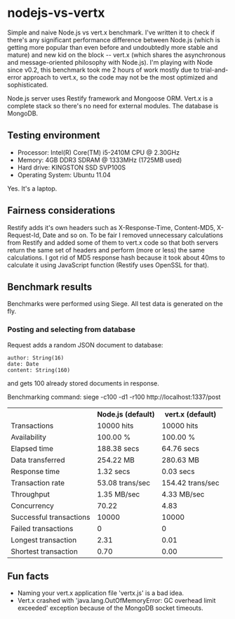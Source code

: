 nodejs-vs-vertx
===============

Simple and naive Node.js vs vert.x benchmark. I've written it to check if there's any significant performance difference between Node.js (which is getting more popular than even before and undoubtedly more stable and mature) and new kid on the block -- vert.x (which shares the asynchronous and message-oriented philosophy with Node.js). I'm playing with Node since v0.2, this benchmark took me 2 hours of work mostly due to trial-and-error approach to vert.x, so the code may not be the most optimized and sophisticated.

Node.js server uses Restify framework and Mongoose ORM. Vert.x is a complete stack so there's no need for external modules. The database is MongoDB.

Testing environment
-------------------

* Processor: Intel(R) Core(TM) i5-2410M CPU @ 2.30GHz
* Memory: 4GB DDR3 SDRAM @ 1333MHz (1725MB used)
* Hard drive: KINGSTON SSD SVP100S
* Operating System: Ubuntu 11.04

Yes. It's a laptop.

Fairness considerations
-----------------------

Restify adds it's own headers such as X-Response-Time, Content-MD5, X-Request-Id, Date and so on. To be fair I removed unnecessary calculations from Restify and added some of them to vert.x code so that both servers return the same set of headers and perform (more or less) the same calculations. I got rid of MD5 response hash because it took about 40ms to calculate it using JavaScript function (Restify uses OpenSSL for that).

Benchmark results
-----------------

Benchmarks were performed using Siege. All test data is generated on the fly.

### Posting and selecting from database

Request adds a random JSON document to database:

    author: String(16)
    date: Date
    content: String(160)

and gets 100 already stored documents in response.

Benchmarking command: siege -c100 -d1 -r100 http://localhost:1337/post

<table>
  <tr>
    <th></th>
    <th>Node.js (default)</th>
    <th>vert.x (default)</th>
  </tr>
  <tr>
    <td>Transactions</td>
    <td>10000 hits</td>
    <td>10000 hits</td>
  </tr>
  <tr>
    <td>Availability</td>
    <td>100.00 %</td>
    <td>100.00 %</td>
  </tr>
  <tr>
    <td>Elapsed time</td>
    <td>188.38 secs</td>
    <td>64.76 secs</td>
  </tr>
  <tr>
    <td>Data transferred</td>
    <td>254.22 MB</td>
    <td>280.63 MB</td>
  </tr>
  <tr>
    <td>Response time</td>
    <td>1.32 secs</td>
    <td>0.03 secs</td>
  </tr>
  <tr>
    <td>Transaction rate</td>
    <td>53.08 trans/sec</td>
    <td>154.42 trans/sec</td>
  </tr>
  <tr>
    <td>Throughput</td>
    <td>1.35 MB/sec</td>
    <td>4.33 MB/sec</td>
  </tr>
  <tr>
    <td>Concurrency</td>
    <td>70.22</td>
    <td>4.83</td>
  </tr>
  <tr>
    <td>Successful transactions</td>
    <td>10000</td>
    <td>10000</td>
  </tr>
  <tr>
    <td>Failed transactions</td>
    <td>0</td>
    <td>0</td>
  </tr>
  <tr>
    <td>Longest transaction</td>
    <td>2.31</td>
    <td>0.01</td>
  </tr>
  <tr>
    <td>Shortest transaction</td>
    <td>0.70</td>
    <td>0.00</td>
  </tr>
</table>



Fun facts
---------

* Naming your vert.x application file 'vertx.js' is a bad idea.
* Vert.x crashed with 'java.lang.OutOfMemoryError: GC overhead limit exceeded' exception because of the MongoDB socket timeouts.